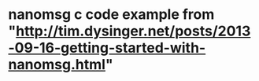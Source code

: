 # nanomsg c code example from "http://tim.dysinger.net/posts/2013-09-16-getting-started-with-nanomsg.html"
